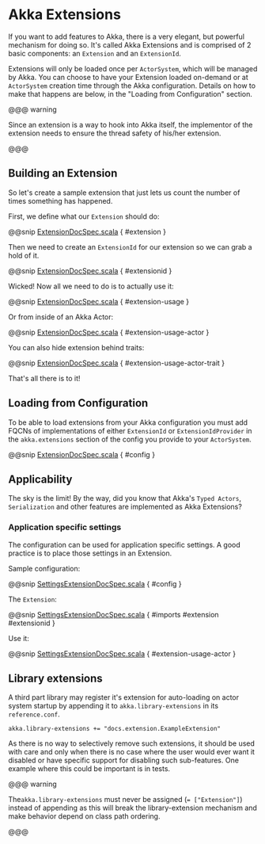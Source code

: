 <a id="extending-akka-scala"></a>
# Akka Extensions

If you want to add features to Akka, there is a very elegant, but powerful mechanism for doing so.
It's called Akka Extensions and is comprised of 2 basic components: an `Extension` and an `ExtensionId`.

Extensions will only be loaded once per `ActorSystem`, which will be managed by Akka.
You can choose to have your Extension loaded on-demand or at `ActorSystem` creation time through the Akka configuration.
Details on how to make that happens are below, in the "Loading from Configuration" section.

@@@ warning

Since an extension is a way to hook into Akka itself, the implementor of the extension needs to
ensure the thread safety of his/her extension.

@@@

## Building an Extension

So let's create a sample extension that just lets us count the number of times something has happened.

First, we define what our `Extension` should do:

@@snip [ExtensionDocSpec.scala](code/docs/extension/ExtensionDocSpec.scala) { #extension }

Then we need to create an `ExtensionId` for our extension so we can grab a hold of it.

@@snip [ExtensionDocSpec.scala](code/docs/extension/ExtensionDocSpec.scala) { #extensionid }

Wicked! Now all we need to do is to actually use it:

@@snip [ExtensionDocSpec.scala](code/docs/extension/ExtensionDocSpec.scala) { #extension-usage }

Or from inside of an Akka Actor:

@@snip [ExtensionDocSpec.scala](code/docs/extension/ExtensionDocSpec.scala) { #extension-usage-actor }

You can also hide extension behind traits:

@@snip [ExtensionDocSpec.scala](code/docs/extension/ExtensionDocSpec.scala) { #extension-usage-actor-trait }

That's all there is to it!

## Loading from Configuration

To be able to load extensions from your Akka configuration you must add FQCNs of implementations of either `ExtensionId` or `ExtensionIdProvider`
in the `akka.extensions` section of the config you provide to your `ActorSystem`.

@@snip [ExtensionDocSpec.scala](code/docs/extension/ExtensionDocSpec.scala) { #config }

## Applicability

The sky is the limit!
By the way, did you know that Akka's `Typed Actors`, `Serialization` and other features are implemented as Akka Extensions?

<a id="extending-akka-scala-settings"></a>
### Application specific settings

The <!-- FIXME: More than one link target with name configuration in path Some(/scala/extending-akka.rst) --> configuration can be used for application specific settings. A good practice is to place those settings in an Extension.

Sample configuration:

@@snip [SettingsExtensionDocSpec.scala](code/docs/extension/SettingsExtensionDocSpec.scala) { #config }

The `Extension`:

@@snip [SettingsExtensionDocSpec.scala](code/docs/extension/SettingsExtensionDocSpec.scala) { #imports #extension #extensionid }

Use it:

@@snip [SettingsExtensionDocSpec.scala](code/docs/extension/SettingsExtensionDocSpec.scala) { #extension-usage-actor }

## Library extensions

A third part library may register it's extension for auto-loading on actor system startup by appending it to
`akka.library-extensions` in its `reference.conf`.

```
akka.library-extensions += "docs.extension.ExampleExtension"
```

As there is no way to selectively remove such extensions, it should be used with care and only when there is no case
where the user would ever want it disabled or have specific support for disabling such sub-features. One example where
this could be important is in tests.

@@@ warning

The``akka.library-extensions`` must never be assigned (`= ["Extension"]`) instead of appending as this will break
the library-extension mechanism and make behavior depend on class path ordering.

@@@